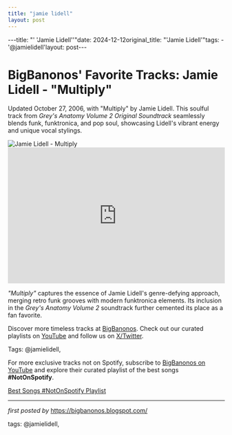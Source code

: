 ```yaml
---
title: "jamie lidell"
layout: post
---
```

---title: "' 'Jamie Lidell''"date: 2024-12-12original_title: "'Jamie Lidell'"tags:  - '@jamielidell'layout: post---<!-- Post Title --><h1 >BigBanonos' Favorite Tracks: Jamie Lidell - "Multiply"</h1> <!-- Introductory Text --><p >Updated October 27, 2006, with "Multiply" by Jamie Lidell. This soulful track from *Grey's Anatomy Volume 2 Original Soundtrack* seamlessly blends funk, funktronica, and pop soul, showcasing Lidell's vibrant energy and unique vocal stylings.</p> <!-- Featured Image --><div > <img src="https://www.aulart.com/wp-content/uploads/2022/03/Jamie-Lidell-Masterclass-.jpg" alt="Jamie Lidell - Multiply" /></div> <!-- YouTube Video Embed --><div > <iframe width="100%" height="315" src="https://www.youtube.com/embed/fkqIsSTWSsc" title="Jamie Lidell - Multiply" frameborder="0" allow="accelerometer; autoplay; encrypted-media; gyroscope; picture-in-picture; web-share" referrerpolicy="strict-origin-when-cross-origin" allowfullscreen></iframe></div> <!-- Song Information --><div > <p><em>"Multiply"</em> captures the essence of Jamie Lidell's genre-defying approach, merging retro funk grooves with modern funktronica elements. Its inclusion in the *Grey's Anatomy Volume 2* soundtrack further cemented its place as a fan favorite.</p></div> <!-- Footer Links --><div > <p>Discover more timeless tracks at <a href="https://bigbanonos.blogspot.com/" target="_blank">BigBanonos</a>. Check out our curated playlists on <a href="https://www.youtube.com/@BigBanonos" target="_blank">YouTube</a> and follow us on <a href="https://x.com/bigbanonos" target="_blank">X/Twitter</a>.</p></div> <!-- Tags --><p >Tags: @jamielidell,</p><!--Subscribe and Playlist Links--><div>    <p>For more exclusive tracks not on Spotify, subscribe to <a href="https://www.youtube.com/@BigBanonos" target="_blank">BigBanonos on YouTube</a> and explore their curated playlist of the best songs <strong>#NotOnSpotify</strong>.</p>    <p><a href="https://www.youtube.com/playlist?list=PLtuNtuTatqI0kFahUCbtbfenC_ET5O_tr" target="_blank">Best Songs #NotOnSpotify Playlist<br /></a></p></div><hr /><p><em>first posted by</em> <a href="https://bigbanonos.blogspot.com/" rel="noopener" target="_new">https://bigbanonos.blogspot.com/</a></p><p>tags: @jamielidell,</p>